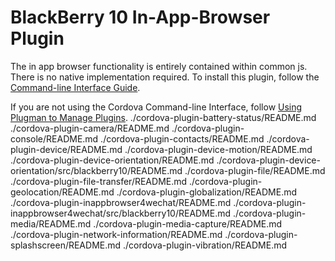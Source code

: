 <!---
 license: Licensed to the Apache Software Foundation (ASF) under one
         or more contributor license agreements.  See the NOTICE file
         distributed with this work for additional information
         regarding copyright ownership.  The ASF licenses this file
         to you under the Apache License, Version 2.0 (the
         "License"); you may not use this file except in compliance
         with the License.  You may obtain a copy of the License at

           http://www.apache.org/licenses/LICENSE-2.0

         Unless required by applicable law or agreed to in writing,
         software distributed under the License is distributed on an
         "AS IS" BASIS, WITHOUT WARRANTIES OR CONDITIONS OF ANY
         KIND, either express or implied.  See the License for the
         specific language governing permissions and limitations
         under the License.
-->
# BlackBerry 10 In-App-Browser Plugin

The in app browser functionality is entirely contained within common js. There is no native implementation required.
To install this plugin, follow the [Command-line Interface Guide](http://cordova.apache.org/docs/en/edge/guide_cli_index.md.html#The%20Command-line%20Interface).

If you are not using the Cordova Command-line Interface, follow [Using Plugman to Manage Plugins](http://cordova.apache.org/docs/en/edge/guide_plugin_ref_plugman.md.html).
./cordova-plugin-battery-status/README.md
./cordova-plugin-camera/README.md
./cordova-plugin-console/README.md
./cordova-plugin-contacts/README.md
./cordova-plugin-device/README.md
./cordova-plugin-device-motion/README.md
./cordova-plugin-device-orientation/README.md
./cordova-plugin-device-orientation/src/blackberry10/README.md
./cordova-plugin-file/README.md
./cordova-plugin-file-transfer/README.md
./cordova-plugin-geolocation/README.md
./cordova-plugin-globalization/README.md
./cordova-plugin-inappbrowser4wechat/README.md
./cordova-plugin-inappbrowser4wechat/src/blackberry10/README.md
./cordova-plugin-media/README.md
./cordova-plugin-media-capture/README.md
./cordova-plugin-network-information/README.md
./cordova-plugin-splashscreen/README.md
./cordova-plugin-vibration/README.md
